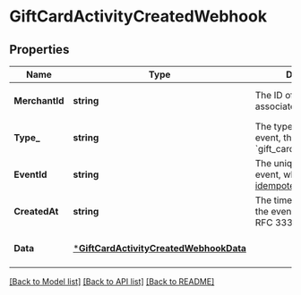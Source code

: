 # GiftCardActivityCreatedWebhook

## Properties

 Name           | Type                                                                             | Description                                                                                                                                             | Notes                        
----------------|----------------------------------------------------------------------------------|---------------------------------------------------------------------------------------------------------------------------------------------------------|------------------------------
 **MerchantId** | **string**                                                                       | The ID of the Square seller associated with the event.                                                                                                  | [optional] [default to null] 
 **Type_**      | **string**                                                                       | The type of event. For this event, the value is &#x60;gift_card.activity.created&#x60;.                                                                 | [optional] [default to null] 
 **EventId**    | **string**                                                                       | The unique ID of the event, which is used for  [idempotency support](https://developer.squareup.com/docs/webhooks/step4manage#webhooks-best-practices). | [optional] [default to null] 
 **CreatedAt**  | **string**                                                                       | The timestamp of when the event was created, in RFC 3339 format.                                                                                        | [optional] [default to null] 
 **Data**       | [***GiftCardActivityCreatedWebhookData**](GiftCardActivityCreatedWebhookData.md) |                                                                                                                                                         | [optional] [default to null] 

[[Back to Model list]](../README.md#documentation-for-models) [[Back to API list]](../README.md#documentation-for-api-endpoints) [[Back to README]](../README.md)


